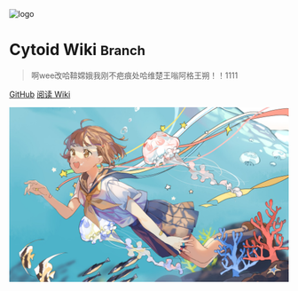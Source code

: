 <img src="/./site-source/pic/cytoid-girl.png" data-origin="./site-source/pic/cytoid-girl.png" alt="logo" style="width:130px;">

# Cytoid Wiki <small> Branch </small>

> 啊wee改哈鞥嫦娥我刚不疤痕处哈维楚王嗡阿格王朔！！1111

[GitHub](https://github.com/Cytoid/Cytoid)
[阅读 Wiki](#main)

<!-- background image -->

![](./site-source/pic/session.jpg)